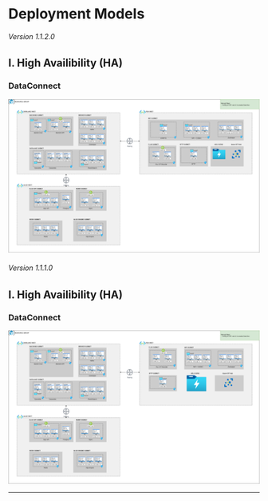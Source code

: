 # Deployment Models

###### Version 1.1.2.0

## I. High Availibility (HA)

### DataConnect

![ha_dataconnect](imgs/Deployment_HA_offer3_infra_v1.1.2.png "")

###### Version 1.1.1.0

## I. High Availibility (HA)

### DataConnect

![ha_dataconnect](imgs/Deployment_HA_offer3_infra_v1.1.1.png "")


---